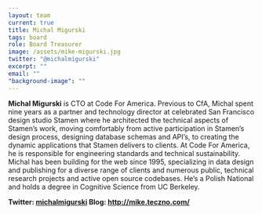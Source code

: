 ```yaml
---
layout: team
current: true
title: Michal Migurski
tags: board
role: Board Treasurer
image: /assets/mike-migurski.jpg
twitter: "@michalmigurski"
excerpt: ""
email: ""
"background-image": ""
---
```



**Michal Migurski** is CTO at Code For America. Previous to CfA, Michal spent nine years as a partner and technology director at celebrated San Francisco design studio Stamen where he architected the technical aspects of Stamen’s work, moving comfortably from active participation in Stamen’s design process, designing database schemas and API’s, to creating the dynamic applications that Stamen delivers to clients. At Code For America, he is responsible for engineering standards and technical sustainability. Michal has been building for the web since 1995, specializing in data design and publishing for a diverse range of clients and numerous public, technical research projects and active open source codebases. He’s a Polish National and holds a degree in Cognitive Science from UC Berkeley.

**Twitter: [michalmigurski](https://twitter.com/michalmigurski) Blog: http://mike.teczno.com/**
